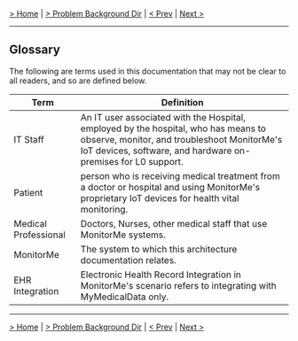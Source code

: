 [> Home](../README.md)  |  [> Problem Background Dir](README.md) |  [< Prev](1.2.FunctionalRequirements.md)  |  [Next >](/2.%20Problem%20Analysis/2.1.BusinessGoalsAndDrivers.md)

---
## Glossary

The following are terms used in this documentation that may not be clear to all readers, and so are defined below.

| Term                   | Definition                                                   |
| ---------------------- | ------------------------------------------------------------ |
| IT Staff  | An IT user associated with the Hospital, employed by the hospital, who has means to observe, monitor, and troubleshoot MonitorMe's IoT devices, software, and hardware on-premises for L0 support. |
| Patient                | person who is receiving medical treatment from a doctor or hospital and using MonitorMe's proprietary IoT devices for health vital monitoring. |
| Medical Professional   | Doctors, Nurses, other medical staff that use MonitorMe systems. |
| MonitorMe         | The system to which this architecture documentation relates. |
| EHR Integration         | Electronic Health Record Integration in MonitorMe's scenario refers to integrating with MyMedicalData only. |

---
[> Home](../README.md)  |  [> Problem Background Dir](README.md) |  [< Prev](1.2.FunctionalRequirements.md)  |  [Next >](/2.%20Problem%20Analysis/2.1.BusinessGoalsAndDrivers.md)

